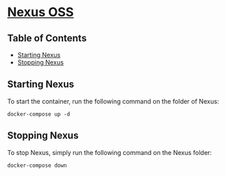 # [Nexus OSS](https://www.sonatype.com/nexus-repository-oss)

## Table of Contents

* [Starting Nexus](#starting-nexus)
* [Stopping Nexus](#stopping-nexus)


## Starting Nexus

To start the container, run the following command on the folder of Nexus:

```shell
docker-compose up -d
```


## Stopping Nexus

To stop Nexus, simply run the following command on the Nexus folder:

```shell
docker-compose down
```
